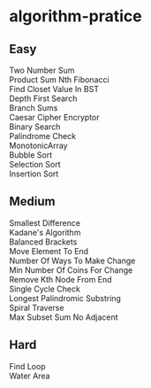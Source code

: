 # algorithm-pratice

## Easy
Two Number Sum  
Product Sum
Nth Fibonacci  
Find Closet Value In BST  
Depth First Search  
Branch Sums  
Caesar Cipher Encryptor  
Binary Search  
Palindrome Check  
MonotonicArray  
Bubble Sort  
Selection Sort  
Insertion Sort  

## Medium
Smallest Difference  
Kadane's Algorithm  
Balanced Brackets  
Move Element To End  
Number Of Ways To Make Change  
Min Number Of Coins For Change  
Remove Kth Node From End  
Single Cycle Check  
Longest Palindromic Substring  
Spiral Traverse  
Max Subset Sum No Adjacent  

## Hard
Find Loop  
Water Area  